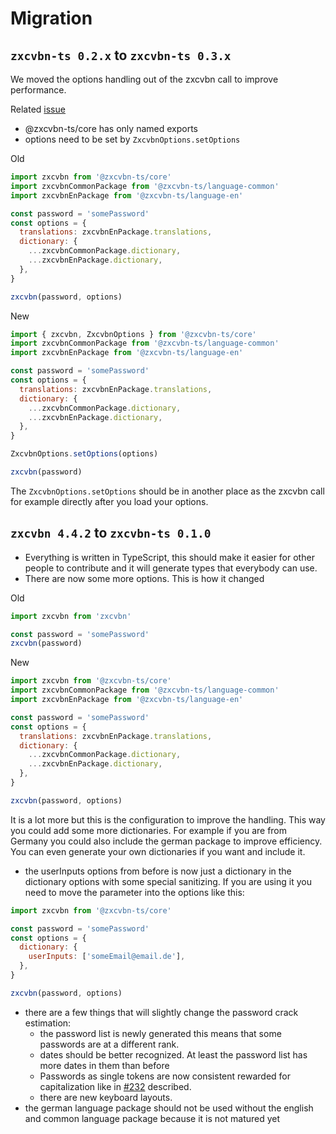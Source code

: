 # Migration

## `zxcvbn-ts 0.2.x` to `zxcvbn-ts 0.3.x`

We moved the options handling out of the zxcvbn call to improve performance. 

Related [issue](https://github.com/zxcvbn-ts/zxcvbn/issues/31)

- @zxcvbn-ts/core has only named exports
- options need to be set by `ZxcvbnOptions.setOptions`

Old

```js
import zxcvbn from '@zxcvbn-ts/core'
import zxcvbnCommonPackage from '@zxcvbn-ts/language-common'
import zxcvbnEnPackage from '@zxcvbn-ts/language-en'

const password = 'somePassword'
const options = {
  translations: zxcvbnEnPackage.translations,
  dictionary: {
    ...zxcvbnCommonPackage.dictionary,
    ...zxcvbnEnPackage.dictionary,
  },
}

zxcvbn(password, options)
```

New

```js
import { zxcvbn, ZxcvbnOptions } from '@zxcvbn-ts/core'
import zxcvbnCommonPackage from '@zxcvbn-ts/language-common'
import zxcvbnEnPackage from '@zxcvbn-ts/language-en'

const password = 'somePassword'
const options = {
  translations: zxcvbnEnPackage.translations,
  dictionary: {
    ...zxcvbnCommonPackage.dictionary,
    ...zxcvbnEnPackage.dictionary,
  },
}

ZxcvbnOptions.setOptions(options)

zxcvbn(password)
```

The `ZxcvbnOptions.setOptions` should be in another place as the zxcvbn call for example directly after you load your options.

## `zxcvbn 4.4.2` to `zxcvbn-ts 0.1.0`

- Everything is written in TypeScript, this should make it easier for other people to contribute and it will generate types that everybody can use.
- There are now some more options. This is how it changed

Old

```js
import zxcvbn from 'zxcvbn'

const password = 'somePassword'
zxcvbn(password)
```

New

```js
import zxcvbn from '@zxcvbn-ts/core'
import zxcvbnCommonPackage from '@zxcvbn-ts/language-common'
import zxcvbnEnPackage from '@zxcvbn-ts/language-en'

const password = 'somePassword'
const options = {
  translations: zxcvbnEnPackage.translations,
  dictionary: {
    ...zxcvbnCommonPackage.dictionary,
    ...zxcvbnEnPackage.dictionary,
  },
}

zxcvbn(password, options)
```

It is a lot more but this is the configuration to improve the handling. This way you could add some more dictionaries.
For example if you are from Germany you could also include the german package to improve efficiency.
You can even generate your own dictionaries if you want and include it.

- the userInputs options from before is now just a dictionary in the dictionary options with some special sanitizing.
  If you are using it you need to move the parameter into the options like this:

```js
import zxcvbn from '@zxcvbn-ts/core'

const password = 'somePassword'
const options = {
  dictionary: {
    userInputs: ['someEmail@email.de'],
  },
}

zxcvbn(password, options)
```
- there are a few things that will slightly change the password crack estimation:
  - the password list is newly generated this means that some passwords are at a different rank.
  - dates should be better recognized. At least the password list has more dates in them than before
  - Passwords as single tokens are now consistent rewarded for capitalization like in [#232](https://github.com/dropbox/zxcvbn/issues/232) described.
  - there are new keyboard layouts.
- the german language package should not be used without the english and common language package because it is not matured yet

